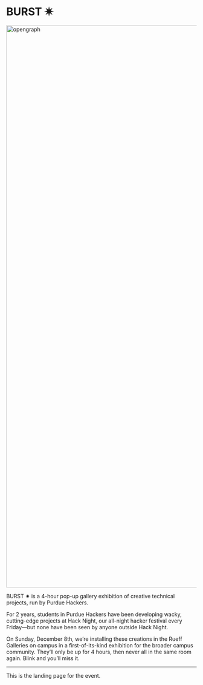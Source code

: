 # BURST ✷

<img width="1484" alt="opengraph" src="https://github.com/user-attachments/assets/ba440eab-3cf9-4f16-9bf5-9e4d81781a3c">

BURST ✷ is a 4-hour pop-up gallery exhibition of creative technical projects, run by Purdue Hackers.

For 2 years, students in Purdue Hackers have been developing wacky, cutting-edge projects at Hack Night, our all-night hacker festival every Friday—but none have been seen by anyone outside Hack Night.

On Sunday, December 8th, we’re installing these creations in the Rueff Galleries on campus in a first-of-its-kind exhibition for the broader campus community. They’ll only be up for 4 hours, then never all in the same room again. Blink and you’ll miss it.

---

This is the landing page for the event.
